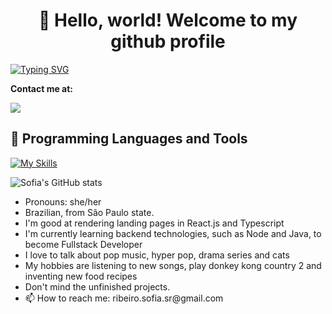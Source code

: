<h1 align="center">👋 Hello, world! Welcome to my github profile</h1>

[![Typing SVG](https://readme-typing-svg.demolab.com?font=Fira+Code&weight=500&pause=1000&color=5527F7&random=false&width=435&lines=Software+Engineer)](https://git.io/typing-svg)

<div id="badges">
<p><strong>Contact me at:</strong></p>
<a href="https://www.linkedin.com/in/sofia-ribeiro-deva/" target="_blank">
   <img src="https://img.shields.io/badge/LinkedIn-0077B5?style=for-the-badge&logo=linkedin&logoColor=0e76a8&color=black">
</a>
</div>

<h2>🤖 Programming Languages and Tools</h2>


[![My Skills](https://skillicons.dev/icons?i=js,bootstrap,vscode,linux,jest,react,figma,ubuntu,aws,express,nodejs,java,git,notion,npm,py,tailwind,ts&theme=light&perline=9)](https://skillicons.dev)


![Sofia's GitHub stats](https://github-readme-stats.vercel.app/api?username=ribeirosofia&show=prs_merged&show_icons=true&theme=dracula)

<!---![Top Langs](https://github-readme-stats.vercel.app/api/top-langs/?username=ribeirosofia&langs_count=4)--->

<ul>
  <li>Pronouns: she/her </li>
  <li>Brazilian, from São Paulo state.</li>
  <li>I'm good at rendering landing pages in React.js and Typescript</li>
  <li>I'm currently learning backend technologies, such as Node and Java, to become Fullstack Developer</li>
  <li>I love to talk about pop music, hyper pop, drama series and cats</li>
  <li>My hobbies are listening to new songs, play donkey kong country 2 and inventing new food recipes</li>
  <li> Don't mind the unfinished projects.</li>
  <li>📫 How to reach me: ribeiro.sofia.sr@gmail.com</li>
</ul>

<!---
ribeirosofia/ribeirosofia is a ✨ special ✨ repository because its `README.md` (this file) appears on your GitHub profile.
You can click the Preview link to take a look at your changes.
--->
